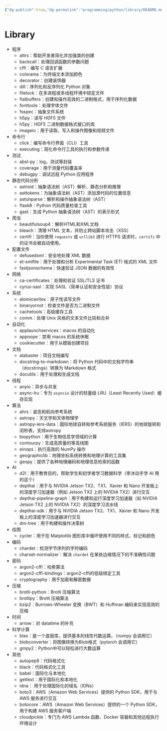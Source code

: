 ```yaml
---
{"dg-publish":true,"dg-permalink":"programming/python/library/README.md","permalink":"/programming/python/library/README.md/"}
---
```



# Library

* 程序
  * attrs：帮助开发者简化并加强类的创建
  * backcall：处理回调函数的参数问题
  * cffi：编写 C 语言扩展
  * colorama：为终端文本添加颜色
  * decorator：创建装饰器
  * dill：序列化和反序列化 Python 对象
  * filelock：在多进程或多线程环境中锁定文件
  * flatbuffers：创建和操作高效的二进制格式，用于序列化数据
  * fonttools：处理字体文件
  * fsspec：抽象文件系统
  * h5py：读写 HDF5 文件
  * h5py：HDF5 二进制数据格式接口的库
  * imageio：用于读取、写入和操作图像和视频文件
* 命令行
  * click：编写命令行界面（CLI）工具
  * executing：简化命令行工具的执行和参数传递
* 测试
  * absl-py：log，测试等封装
  * coverage：用于测量代码覆盖率
  * debugpy：调试远程 Python 应用程序
* 静态代码分析
  * astroid：抽象语法树（AST）解析、静态分析和推理
  * asttokens：为抽象语法树（AST）添加源代码的位置信息
  * astunparse：解析和操作抽象语法树（AST）
  * flask8：Python 代码质量检查工具
  * gast：生成 Python 抽象语法树（AST）的表示形式
* 爬虫
  * beautifulsoup4：解析HTML和XML文档
  * bleach：清理 HTML 文本，并防止跨站脚本攻击（XSS）
  * certifi：当你使用 `requests` 或 `urllib3` 进行 HTTPS 请求时，`certifi` 中的证书会被自动使用。
* 配置文件
  * defusedxml：安全地处理 XML 数据
  * et-xmlfile：用于处理和分析 Experimental Task (ET) 格式的 XML 文件
  * fastjsonschema：快速验证 JSON 数据的有效性
* 网络
  * ca-certificates：处理和验证 SSL/TLS 证书
  * cyrus-sasl：实现 SASL（简单认证和安全性层）协议
* 系统
  * atomicwrites：原子性读写文件
  * binaryornot：检查文件是否为二进制文件
  * cachetools：高级缓存工具
  * comm：处理 Unix 风格的文本文件比较和合并
* 自动化
  * applaunchservices：macos 的自动化
  * appnope：禁用 macos 的系统休眠
  * cookiecutter：用于从模板创建项目
* 文档
  * alabaster：项目文档编写
  * docstring-to-markdown：将 Python 代码中的文档字符串（docstrings）转换为 Markdown 格式
  * docutils：用于处理和生成文档
* 线程
  * anyio：异步与并发
  * async-lru：专为 `asyncio` 设计的轻量级 LRU（Least Recently Used）缓存实现
* 算法
  * ahrs：姿态和航向参考系统
  * astropy：天文学和天体物理学
  * astropy-iers-data：国际地球自转和参考系统服务（IERS）的地球旋转和闰秒表，支持astropy
  * biopython：用于生物信息学领域的计算
  * contourpy：生成高质量的等高线图
  * einops：执行高效的 NumPy 操作
  * geographiclib：地理坐标系统转换和地理计算的工具集
  * geopy：提供了各种地理编码和地理信息检索的函数
* AI
  * d2l：用于教育目的，帮助学生和初学者学习数据科学（李沐动手学 AI 用的这个）
  * depthai：用于与 NVIDIA Jetson TX2、TX1、Xavier 和 Nano 开发板上的深度学习加速器（例如 Jetson TX2 上的 NVIDIA TX2）进行交互
  * depthai-pipeline-graph：用于构建和运行深度学习加速器（如 NVIDIA Jetson TX2 上的 NVIDIA TX2）的深度学习流水线
  * depthai-sdk：用于与 NVIDIA Jetson TX2、TX1、Xavier 和 Nano 开发板上的深度学习加速器进行交互
  * dm-tree：用于构建和操作决策树
* 绘图
  * cycler：用于在 Matplotlib 图形库中循环使用不同的样式、标记和颜色
* 编码
  * chardet：检测字节序列的字符编码
  * charset-normalizer：解决 `chardet` 在某些边缘情况下的不准确性问题
* 密码
  * argon2-cffi：哈希算法
  * argon2-cffi-bindings：argon2-cffi的低级绑定工具
  * cryptography：用于加密和解密数据
* 压缩
  * brotli-python：Brotli 压缩算法
  * brotlipy：Brotli 压缩算法
  * bzip2：Burrows-Wheeler 变换（BWT）和 Huffman 编码来实现高效的压缩
* 时间
  * arrow：对 datatime 的补充
* 科学计算
  * blas：是一个底层库，提供基本的线性代数运算。（numpy 会调用它）
  * blobconverter：将图像转换为Blob格式（pytorch 会调用它）
  * gmpy2：Python中可以轻松进行大数运算
* 其他
  * autopep8：代码格式化
  * black：代码格式化工具
  * babel：国际化与本地化
  * gettext：用于国际化和本地化
  * idna： 用于处理国际化的域名（IDNs）
  * boto3：AWS（Amazon Web Services）提供的 Python SDK，用于与 AWS 服务进行交互
  * botocore：AWS（Amazon Web Services）提供的一个 Python SDK，用于构建 AWS 服务客户端
  * cloudpickle：专门为 AWS Lambda 函数、Docker 容器和其他远程执行环境设计